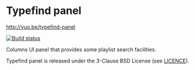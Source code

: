 # Typefind panel

http://yuo.be/typefind-panel

[![Build status](https://github.com/reupen/typefind_panel/actions/workflows/build.yml/badge.svg)](https://github.com/reupen/typefind_panel/actions/workflows/build.yml?query=branch%3Amain)

Columns UI panel that provides some playlist search facilities.

Typefind panel is released under the 3-Clause BSD License (see
[LICENCE](./LICENCE)).
